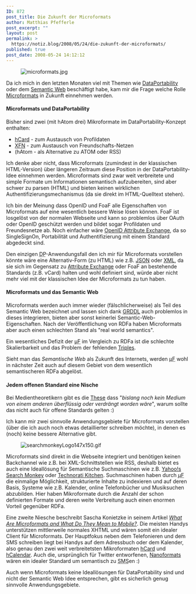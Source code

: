 ```yaml
---
ID: 872
post_title: Die Zukunft der Microformats
author: Matthias Pfefferle
post_excerpt: ""
layout: post
permalink: >
  https://notiz.blog/2008/05/24/die-zukunft-der-microformats/
published: true
post_date: 2008-05-24 14:12:12
---
```

<!-- wp:image {"align":"right"} -->
<figure class="wp-block-image alignright"><img src="https://notiz.blog/wp-content/uploads/2006/11/microformats.jpg" alt="microformats.jpg" /></figure>
<!-- /wp:image -->

<!-- wp:paragraph -->
<p>Da ich mich in den letzten Monaten viel mit Themen wie <a href="https://notiz.blog/tag/dataportability/">DataPortability</a> oder dem <a href="https://notiz.blog/tag/semantic-web/">Semantic Web</a> beschäftigt habe, kam mir die Frage welche Rolle <a href="http://microformats.org">Microformats</a> in Zukunft einnehmen werden.</p>
<!-- /wp:paragraph -->

<!-- wp:heading {"level":4} -->
<h4>Microformats und DataPortability</h4>
<!-- /wp:heading -->

<!-- wp:paragraph -->
<p>Bisher sind zwei (mit hAtom drei) Mikroformate im DataPortability-Konzept enthalten:</p>
<!-- /wp:paragraph -->

<!-- wp:list -->
<ul>
	<li><a href="http://wiki.dataportability.org/display/dpmain/DP-REC-006+Profile+Definitions">hCard</a> - zum Austausch von Profildaten</li>
	<li><a href="http://wiki.dataportability.org/display/dpmain/DP-REC-007+Contact+List+Definitions">XFN</a> - zum Austausch von Freundschafts-Netzen</li>
	<li>(hAtom - als Alternative zu ATOM oder RSS)</li>
</ul>
<!-- /wp:list -->

<!-- wp:paragraph -->
<p>Ich denke aber nicht, dass Microformats (zumindest in der klassischen HTML-Version) über längeren Zeitraum diese Position in der DataPortability-Idee einnehmen werden. Microformats sind zwar weit verbreitete und simple Formate um Informationen semantisch aufzubereiten, sind aber schwer zu parsen (HTML) und bieten keinen wirklichen Authentifizierungsmechanismus (da sie direkt im HTML-Quelltext stehen).</p>
<!-- /wp:paragraph -->

<!-- wp:paragraph -->
<p>Ich bin der Meinung dass OpenID und FoaF alle Eigenschaften von Microformats auf eine wesentlich bessere Weise lösen können. FoaF ist losgelöst von der normalen Webseite und kann so problemlos über OAuth oder OpenID geschützt werden und bildet sogar Profildaten und Freundesnetze ab. Noch einfacher wäre <a href="http://openid.net/specs/openid-attribute-exchange-1_0.html">OpenID Attribute Exchange</a>, da so SingleSignOn, Portabilität und Authentifizierung mit einem Standard abgedeckt sind.</p>
<!-- /wp:paragraph -->

<!-- wp:paragraph -->
<p>Den einzigen <abbr title="DataPortability">DP</abbr>-Anwendungsfall den ich mir für Microformats vorstellen könnte wäre eine Alternativ-Form (zu HTML) wie z.B. <a href="http://microformats.org/wiki/jcard">JSON</a> oder <a href="http://microformatique.com/optimus/?uri=http%3A%2F%2Fnotiz.blog&amp;format=xml&amp;function=&amp;filter=hcard">XML</a>, da sie sich im Gegensatz zu <a href="https://notiz.blog/2007/11/04/hcard-als-attribute-exchange-fuer-openid/">Attribute Exchange</a> oder FoaF an bestehende Standards (z.B. vCard) halten und wohl definiert sind, würde aber nicht mehr viel mit der klassischen Idee der Microformats zu tun haben.</p>
<!-- /wp:paragraph -->

<!-- wp:heading {"level":4} -->
<h4>Microformats und das Semantic Web</h4>
<!-- /wp:heading -->

<!-- wp:paragraph -->
<p>Microformats werden auch immer wieder (fälschlicherweise) als Teil des Semantic Web bezeichnet und lassen sich dank <a href="http://pixelsebi.com/2006-10-24/grddl-schlagt-die-brucke-zu-rdf/">GRDDL</a> auch problemlos in dieses integrieren, bieten aber sonst keinerlei Semantic-Web-Eigenschaften. Nach der Veröffentlichung von RDFa haben Microformats aber auch einen schlechten Stand als "real world semantics".</p>
<!-- /wp:paragraph -->

<!-- wp:paragraph -->
<p>Ein wesentliches Defizit der <abbr title="Microformats">µF</abbr> im Vergleich zu RDFa ist die schlechte Skalierbarkeit und das Problem der fehlenden <a href="http://www.w3.org/TR/rdf-concepts/#section-triples">Triples</a>.</p>
<!-- /wp:paragraph -->

<!-- wp:paragraph -->
<p>Sieht man das <em>Semantische Web</em> als Zukunft des Internets, werden <abbr title="Microformats">µF</abbr> wohl in nächster Zeit auch auf diesem Gebiet von dem wesentlich semantischeren RDFa abgelöst.</p>
<!-- /wp:paragraph -->

<!-- wp:heading {"level":4} -->
<h4>Jedem offenen Standard eine Nische</h4>
<!-- /wp:heading -->

<!-- wp:paragraph -->
<p>Bei Medientheoretikern gibt es die <a href="http://viadrina.euv-frankfurt-o.de/~sk/soemz03/verdraengung.html">These</a> dass "<em>bislang noch kein Medium von einem anderen überflüssig oder verdrängt worden wäre</em>", warum sollte das nicht auch für offene Standards gelten :)</p>
<!-- /wp:paragraph -->

<!-- wp:paragraph -->
<p>Ich kann mir zwei sinnvolle Anwendungsgebiete für Microformats vorstellen (über die ich auch noch etwas detaillierter schreiben möchte), in denen es (noch) keine bessere Alternative gibt.</p>
<!-- /wp:paragraph -->

<!-- wp:image {"align":"left"} -->
<figure class="wp-block-image alignleft"><img src="https://notiz.blog/wp-content/uploads/2008/05/searchmonkeylogo147x150.gif" alt="searchmonkeyLogo147x150.gif" /></figure>
<!-- /wp:image -->

<!-- wp:paragraph -->
<p>Microformats sind direkt in die Webseite integriert und benötigen keinen Backchannel wie z.B. bei XML-Schnittstellen wie RSS, deshalb bietet es auch eine Ideallösung für Semantische Suchmaschinen wie z.B. <a href="http://developer.yahoo.com/searchmonkey/">Yahoo!s Search Monkey</a> oder <a href="http://kitchen.technorati.com/">Technorati Kitchen</a>. Suchmaschinen haben durch <abbr title="Microformats">µF</abbr> die einmalige Möglichkeit, strukturierte Inhalte zu indexieren und auf deren Basis, Systeme wie z.B. Kalender, online Telefonbücher und Musiksuchen abzubilden. Hier haben Mikroformate durch die Anzahl der schon definierten Formate und deren weite Verbreitung auch einen enormen Vorteil gegenüber RDFa.</p>
<!-- /wp:paragraph -->

<!-- wp:paragraph -->
<p>Eine zweite Niesche beschreibt Sascha Konietzke in seinem Artikel <em><a href="http://www.funkfeuer.net/2008/04/14/what-are-microformats-and-what-do-they-mean-to-mobile/">What Are Microformats and What Do They Mean to Mobile?</a></em>. Die meisten Handys unterstützen mittlerweile normales XHTML und wären somit ein idealer Client für Microformats. Der Hauptfokus neben dem Telefonieren und dem SMS schreiben liegt bei Handys auf dem Adressbuch oder dem Kalender, also genau den zwei weit verbreitetsten Mikroformaten <a href="http://microformats.org/wiki/hCard">hCard</a> und <a href="http://microformats.org/wiki/hCal">hCalendar</a>. Auch die, ursprünglich für Twitter entworfenen, <a href="http://microformats.org/wiki/microblogging-nanoformats">Nanoformats</a> wären ein idealer Standard um semantisch zu <abbr title="Short Message Service">SMS</abbr>en :)</p>
<!-- /wp:paragraph -->

<!-- wp:paragraph -->
<p>Auch wenn Microformats keine Ideallösungen für DataPortability sind und nicht der Semantic Web Idee entsprechen, gibt es sicherlich genug sinnvolle Anwendungsgebiete.</p>
<!-- /wp:paragraph -->